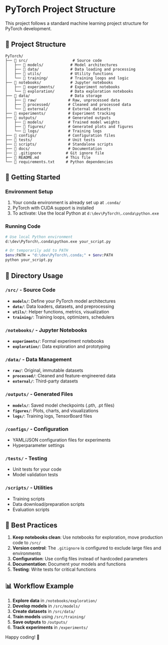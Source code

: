 # PyTorch Project Structure

This project follows a standard machine learning project structure for PyTorch development.

## 📁 Project Structure

```
PyTorch/
├── 📁 src/                    # Source code
│   ├── 📁 models/            # Model architectures
│   ├── 📁 data/              # Data loading and processing
│   ├── 📁 utils/             # Utility functions
│   └── 📁 training/          # Training loops and logic
├── 📁 notebooks/             # Jupyter notebooks
│   ├── 📁 experiments/       # Experiment notebooks
│   └── 📁 exploration/       # Data exploration notebooks
├── 📁 data/                  # Data storage
│   ├── 📁 raw/              # Raw, unprocessed data
│   ├── 📁 processed/        # Cleaned and processed data
│   └── 📁 external/         # External datasets
├── 📁 experiments/          # Experiment tracking
├── 📁 outputs/              # Generated outputs
│   ├── 📁 models/           # Trained model weights
│   ├── 📁 figures/          # Generated plots and figures
│   └── 📁 logs/             # Training logs
├── 📁 configs/              # Configuration files
├── 📁 tests/                # Unit tests
├── 📁 scripts/              # Standalone scripts
├── 📁 docs/                 # Documentation
├── 📄 .gitignore           # Git ignore file
├── 📄 README.md            # This file
└── 📄 requirements.txt     # Python dependencies
```

## 🚀 Getting Started

### Environment Setup
1. Your conda environment is already set up at `.conda/`
2. PyTorch with CUDA support is installed
3. To activate: Use the local Python at `d:\dev\PyTorch\.conda\python.exe`

### Running Code
```bash
# Use local Python environment
d:\dev\PyTorch\.conda\python.exe your_script.py

# Or temporarily add to PATH
$env:PATH = "d:\dev\PyTorch\.conda;" + $env:PATH
python your_script.py
```

## 📂 Directory Usage

### `/src/` - Source Code
- **`models/`**: Define your PyTorch model architectures
- **`data/`**: Data loaders, datasets, and preprocessing
- **`utils/`**: Helper functions, metrics, visualization
- **`training/`**: Training loops, optimizers, schedulers

### `/notebooks/` - Jupyter Notebooks
- **`experiments/`**: Formal experiment notebooks
- **`exploration/`**: Data exploration and prototyping

### `/data/` - Data Management
- **`raw/`**: Original, immutable datasets
- **`processed/`**: Cleaned and feature-engineered data
- **`external/`**: Third-party datasets

### `/outputs/` - Generated Files
- **`models/`**: Saved model checkpoints (.pth, .pt files)
- **`figures/`**: Plots, charts, and visualizations
- **`logs/`**: Training logs, TensorBoard files

### `/configs/` - Configuration
- YAML/JSON configuration files for experiments
- Hyperparameter settings

### `/tests/` - Testing
- Unit tests for your code
- Model validation tests

### `/scripts/` - Utilities
- Training scripts
- Data download/preparation scripts
- Evaluation scripts

## 🔧 Best Practices

1. **Keep notebooks clean**: Use notebooks for exploration, move production code to `/src/`
2. **Version control**: The `.gitignore` is configured to exclude large files and environments
3. **Configuration**: Use config files instead of hardcoded parameters
4. **Documentation**: Document your models and functions
5. **Testing**: Write tests for critical functions

## 📊 Workflow Example

1. **Explore data** in `/notebooks/exploration/`
2. **Develop models** in `/src/models/`
3. **Create datasets** in `/src/data/`
4. **Train models** using `/src/training/`
5. **Save outputs** to `/outputs/`
6. **Track experiments** in `/experiments/`

Happy coding! 🎉
